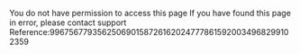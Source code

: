 You do not have permission to access this page If you have found this page in error, please contact support Reference:9967567793562506901587261620247778615920034968299102359
